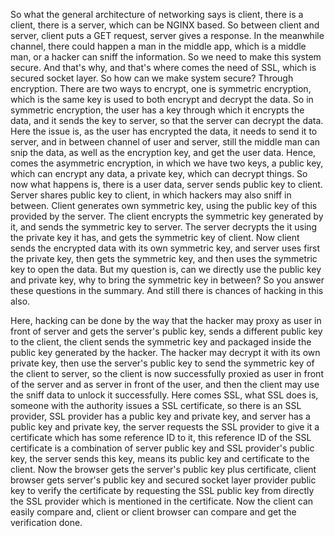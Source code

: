 So what the general architecture of networking says is client, there is a client, there is a server, which can be NGINX based. So between client and server, client puts a GET request, server gives a response. In the meanwhile channel, there could happen a man in the middle app, which is a middle man, or a hacker can sniff the information. So we need to make this system secure. And that's why, and that's where comes the need of SSL, which is secured socket layer. So how can we make system secure? Through encryption. There are two ways to encrypt, one is symmetric encryption, which is the same key is used to both encrypt and decrypt the data. So in symmetric encryption, the user has a key through which it encrypts the data, and it sends the key to server, so that the server can decrypt the data. Here the issue is, as the user has encrypted the data, it needs to send it to server, and in between channel of user and server, still the middle man can snip the data, as well as the encryption key, and get the user data. Hence, comes the asymmetric encryption, in which we have two keys, a public key, which can encrypt any data, a private key, which can decrypt things. So now what happens is, there is a user data, server sends public key to client. Server shares public key to client, in which hackers may also sniff in between. Client generates own symmetric key, using the public key of this provided by the server. The client encrypts the symmetric key generated by it, and sends the symmetric key to server. The server decrypts the it using the private key it has, and gets the symmetric key of client. Now client sends the encrypted data with its own symmetric key, and server uses first the private key, then gets the symmetric key, and then uses the symmetric key to open the data. But my question is, can we directly use the public key and private key, why to bring the symmetric key in between? So you answer these questions in the summary. And still there is chances of hacking in this also.

Here, hacking can be done by the way that the hacker may proxy as user in front of server and gets the server's public key, sends a different public key to the client, the client sends the symmetric key and packaged inside the public key generated by the hacker. The hacker may decrypt it with its own private key, then use the server's public key to send the symmetric key of the client to server, so the client is now successfully proxied as user in front of the server and as server in front of the user, and then the client may use the sniff data to unlock it successfully. Here comes SSL, what SSL does is, someone with the authority issues a SSL certificate, so there is an SSL provider, SSL provider has a public key and private key, and server has a public key and private key, the server requests the SSL provider to give it a certificate which has some reference ID to it, this reference ID of the SSL certificate is a combination of server public key and SSL provider's public key, the server sends this key, means its public key and certificate to the client. Now the browser gets the server's public key plus certificate, client browser gets server's public key and secured socket layer provider public key to verify the certificate by requesting the SSL public key from directly the SSL provider which is mentioned in the certificate. Now the client can easily compare and, client or client browser can compare and get the verification done.